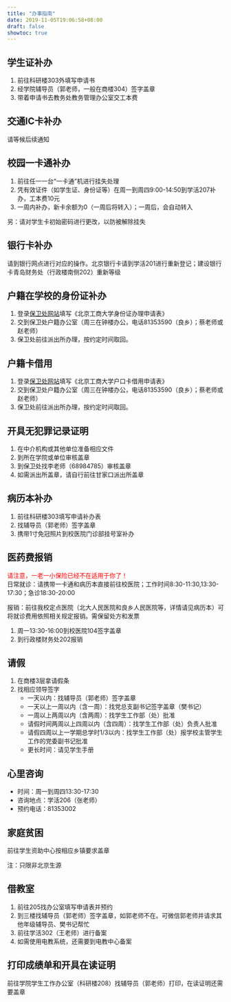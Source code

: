 ```yaml
---
title: "办事指南"
date: 2019-11-05T19:06:58+08:00
draft: false
showtoc: true
---
```

## 学生证补办
1. 前往科研楼303外填写申请书
2. 经学院辅导员（郭老师，一般在商楼304）签字盖章
3. 带着申请书去教务处教务管理办公室交工本费

## 交通IC卡补办
请等候后续通知

## 校园一卡通补办
1. 前往任一一台“一卡通”机进行挂失处理
2. 凭有效证件（如学生证、身份证等）在周一到周四9:00-14:50到学活207补办，工本费10元
3. 一周内补办，新卡余额为0（一周后将转入）；一周后，会自动转入

另：请对学生卡初始密码进行更改，以防被解除挂失

## 银行卡补办
请到银行网点进行对应的操作。北京银行卡请到学活201进行重新登记；建设银行卡青岛财务处（行政楼南侧202）重新等级

## 户籍在学校的身份证补办
1. 登录[保卫处网站](http://bwc.btbu.edu.cn)填写《北京工商大学身份证办理申请表》
2. 交到保卫处户籍办公室（周三在钟楼办公，电话81353590（良乡）；蔡老师或赵老师）
3. 保卫处前往派出所办理，按约定时间取回。

## 户籍卡借用
1. 登录[保卫处网站](http://bwc.btbu.edu.cn)填写《北京工商大学户口卡借用申请表》
2. 交到保卫处户籍办公室（周三在钟楼办公，电话81353590（良乡）；蔡老师或赵老师）
3. 保卫处前往派出所办理，按约定时间取回。

## 开具无犯罪记录证明
1. 在中介机构或其他单位准备相应文件
2. 到所在学院或单位审核盖章
3. 到保卫处找李老师（68984785）审核盖章
4. 如需派出所盖章，请自行前往甘家口派出所盖章

## 病历本补办
1. 前往科研楼303填写申请补办表
2. 找辅导员（郭老师）签字盖章
3. 携带1寸免冠照片到校医院门诊部挂号室补办

## 医药费报销
<span style="color:red">请注意，一老一小保险已经不在适用于你了！</span><br>
日常就诊：请携带一卡通和病历本直接前往校医院；工作时间8:30-11:30,13:30-17:30；急诊18:30-20:00

报销：前往我校定点医院（北大人民医院和良乡人民医院等，详情请见病历本）可将就诊费用依照相关规定报销。需保留处方和发票

1. 周一13:30-16:00到校医院104签字盖章
2. 到行政楼财务处202报销

## 请假

1. 在商楼3层拿请假条
2. 找相应领导签字
    - 一天以内：找辅导员（郭老师）签字盖章
    - 一天以上一周以内（含一周）：找党总支副书记签字盖章（樊书记）
    - 一周以上两周以内（含两周）：找学生工作部（处）批准
    - 请假时间两周以上四周以内（含四周）：找学生工作部（处）负责人批准
    - 请假四周以上一学期总学时1/3以内：找学生工作部（处）报学校主管学生工作的党委副书记批准
    - 更长时间：请见学生手册
    
## 心里咨询
- 时间：周一到周四13:30-17:30
- 咨询地点：学活206（张老师）
- 预约电话：81353002

## 家庭贫困
前往学生资助中心按相应乡镇要求盖章

注：只限非北京生源

## 借教室
1. 前往205找办公室填写申请表并预约
2. 到三楼找辅导员（郭老师）签字盖章，如郭老师不在。可微信郭老师并请求其他年级辅导员、樊书记帮忙
3. 前往学活302（王老师）进行备案
4. 如需使用电教系统，还需要到电教中心备案

## 打印成绩单和开具在读证明
前往学院学生工作办公室（科研楼208）找辅导员（郭老师）打印，在读证明还需要盖章
